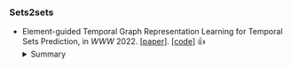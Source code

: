 


### Sets2sets
* Element-guided Temporal Graph Representation Learning for Temporal Sets Prediction, in *WWW* 2022. [\[paper\]](https://dl.acm.org/doi/pdf/10.1145/3485447.3512064). [\[code\]](https://github.com/yule-BUAA/ETGNN) :thumbsup: 
    <details>
    <summary>Summary</summary>
    <strong>Motivation</strong>. Recent studies on temporal sets prediction follow the same pipeline that only learns from each user’s own sequence, which fails to discover the collaborative signals among the sequences of **different users**. <strong>Solution</strong>. Element-guided <strong>Datasets</strong>.   <strong>Baselines</strong>. DNNTSP
    <strong>Future</strong>. (1) Example-based interpretability? (2) Disentangling. (3) How to revise BasketTR based on this method.
    </details>
